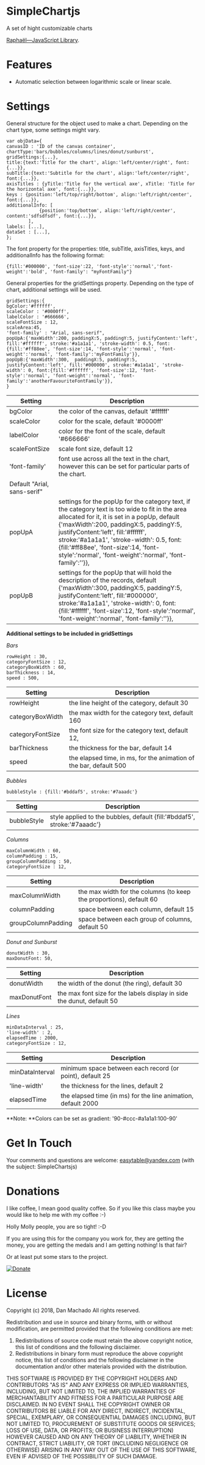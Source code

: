 # SimpleChartjs
A set of hight customizable charts 
 
[Raphaël—JavaScript Library](http://dmitrybaranovskiy.github.io/raphael/).

# Features

- Automatic selection between logarithmic scale or linear scale.

# Settings

General structure for the object used to make a chart. Depending on the chart type, 
some settings might vary.

    var objData={
    canvasID : 'ID of the canvas container',
    chartType:'bars/bubbles/columns/lines/donut/sunburst',
    gridSettings:{...},
    title:{text:'Title for the chart', align:'left/center/right', font:{...}},
    subTitle:{text:'Subtitle for the chart', align:'left/center/right', font:{...}},
    axisTitles : {yTitle:'Title for the vertical axe', xTitle: 'Title for the horizontal axe', font:{...}},
    keys : {position:'left/top/right/bottom', align:'left/right/center', font:{...}},
    additionalInfo: [
				{position:'top/bottom', align:'left/right/center', content:'sdfsdfsdf', font:{...}},
			],
    labels: [...],
    dataSet : [...],
    };

The font property for the properties: title, subTitle, axisTitles, keys, and additionalInfo 
has the following format:

    {fill:'#000000', 'font-size':22, 'font-style':'normal','font-weight':'bold', 'font-family': "myFontFamily"}

General properties for the gridSettings property. Depending on the type of chart, additional
settings will be used.

    gridSettings:{
    bgColor:'#ffffff',
    scaleColor : '#0000ff',
    labelColor : '#666666',	
    scaleFontSize : 12,
    scaleArea:45, 
    'font-family' : "Arial, sans-serif",
    popUpA:{'maxWidth':200, paddingX:5, paddingY:5, justifyContent:'left', fill:'#ffffff', stroke:'#a1a1a1', 'stroke-width': 0.5, font:{fill:'#ff88ee', 'font-size':14, 'font-style':'normal', 'font-weight':'normal', 'font-family':'myFontFamily'}},
    popUpB:{'maxWidth':300,  paddingX:5, paddingY:5, justifyContent:'left', fill:'#000000', stroke:'#a1a1a1', 'stroke-width': 0, font:{fill:'#ffffff', 'font-size':12, 'font-style':'normal', 'font-weight':'normal', 'font-family':'anotherFavouriteFontFamily'}},		
    }


| Setting | Description |
| --- | --- |
| bgColor | the color of the canvas, default '#ffffff' |
| scaleColor | color for the scale, default '#0000ff' |
| labelColor  | color for the font of the scale, default '#666666' |
| scaleFontSize | scale font size, default 12 |
| 'font-family' | font use across all the text in the chart, however this can be set for particular parts of the chart.
Default "Arial, sans-serif" |
| popUpA | settings for the popUp for the category text, if the category text is too wide to fit in the area allocated for it, it is set in a popUp, default {'maxWidth':200, paddingX:5, paddingY:5, justifyContent:'left', fill:'#ffffff', stroke:'#a1a1a1', 'stroke-width': 0.5, font:{fill:'#ff88ee', 'font-size':14, 'font-style':'normal', 'font-weight':'normal', 'font-family':''}}, |
| popUpB | settings for the popUp that will hold the description of the records, default {'maxWidth':300,  paddingX:5, paddingY:5, justifyContent:'left', fill:'#000000', stroke:'#a1a1a1', 'stroke-width': 0, font:{fill:'#ffffff', 'font-size':12, 'font-style':'normal', 'font-weight':'normal', 'font-family':''}},	 |	
</table>


**Additional settings to be included in gridSettings**

*Bars*

    rowHeight : 30,
    categoryFontSize : 12,
    categoryBoxWidth : 60,
    barThickness : 14,
    speed : 500,

| Setting | Description |
| --- | --- |
| rowHeight | the line height of the category, default 30 |
| categoryBoxWidth | the max width for the category text, default 160 |
| categoryFontSize | the font size for the category text, default 12, |
| barThickness | the thickness for the bar, default 14 |
| speed | the elapsed time, in ms, for the animation of the bar, default 500 |

*Bubbles*

    bubbleStyle : {fill:'#bddaf5', stroke:'#7aaadc'}

| Setting | Description |
| --- | --- |
| bubbleStyle | style applied to the bubbles, default {fill:'#bddaf5', stroke:'#7aaadc'} |


*Columns*

    maxColumnWidth : 60,
    columnPadding : 15, 
    groupColumnPadding : 50, 
    categoryFontSize : 12,

| Setting | Description |
| --- | --- |
| maxColumnWidth | the max width for the columns (to keep the proportions), default 60 |
| columnPadding | space between each column, default 15 |
| groupColumnPadding | space between each group of columns, default 50 |


*Donut and Sunburst*

    donutWidth : 30,
    maxDonutFont: 50,

| Setting | Description |
| --- | --- |
| donutWidth | the width of the donut (the ring), default 30 |
| maxDonutFont | the max font size for the labels display in side the dunut, default 50 |


*Lines*

    minDataInterval : 25, 
    'line-width' : 2,
    elapsedTime : 2000,
    categoryFontSize : 12,

| Setting | Description |
| --- | --- |
| minDataInterval | minimum space between each record (or point), default 25 |
| 'line-width' | the thickness for the lines, default 2 |
| elapsedTime | the elapsed time (in ms) for the line animation, default 2000 |




**Note: **Colors can be set as gradient: '90-#ccc-#a1a1a1:100-90'

# Get In Touch

Your comments and questions are welcome: easytable@yandex.com (with the subject: SimpleChartsjs)



# Donations

I like coffee, I mean good quality coffee. So if you like this class maybe you would 
like to help me with my coffee :-)

Holly Molly people, you are so tight! :-D

If you are using this for the company you work for, they are getting the money, you are getting 
the medals and I am getting nothing! Is that fair?

Or at least put some stars to the project.

[![Donate](https://www.paypalobjects.com/en_US/GB/i/btn/btn_donateCC_LG.gif)](https://www.paypal.com/cgi-bin/webscr?cmd=_s-xclick&hosted_button_id=JALWQVBS2KGQC)


# License

Copyright (c) 2018, Dan Machado
All rights reserved.

Redistribution and use in source and binary forms, with or without
modification, are permitted provided that the following conditions are met:

1. Redistributions of source code must retain the above copyright notice, this
list of conditions and the following disclaimer.
2. Redistributions in binary form must reproduce the above copyright notice,
this list of conditions and the following disclaimer in the documentation
and/or other materials provided with the distribution.

THIS SOFTWARE IS PROVIDED BY THE COPYRIGHT HOLDERS AND CONTRIBUTORS "AS IS" AND
ANY EXPRESS OR IMPLIED WARRANTIES, INCLUDING, BUT NOT LIMITED TO, THE IMPLIED
WARRANTIES OF MERCHANTABILITY AND FITNESS FOR A PARTICULAR PURPOSE ARE
DISCLAIMED. IN NO EVENT SHALL THE COPYRIGHT OWNER OR CONTRIBUTORS BE LIABLE FOR
ANY DIRECT, INDIRECT, INCIDENTAL, SPECIAL, EXEMPLARY, OR CONSEQUENTIAL DAMAGES
(INCLUDING, BUT NOT LIMITED TO, PROCUREMENT OF SUBSTITUTE GOODS OR SERVICES;
LOSS OF USE, DATA, OR PROFITS; OR BUSINESS INTERRUPTION) HOWEVER CAUSED AND
ON ANY THEORY OF LIABILITY, WHETHER IN CONTRACT, STRICT LIABILITY, OR TORT
(INCLUDING NEGLIGENCE OR OTHERWISE) ARISING IN ANY WAY OUT OF THE USE OF THIS
SOFTWARE, EVEN IF ADVISED OF THE POSSIBILITY OF SUCH DAMAGE.



